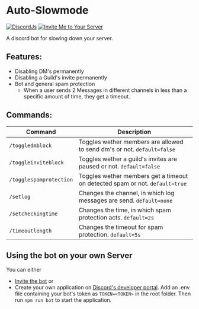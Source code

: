 # Auto-Slowmode

[![DiscordJs](https://img.shields.io/badge/discord-js-F7DF1E?logo=javascript&color=F7DF1E)](https://github.com/discordjs/discord.js)
[![Invite Me to Your Server](https://img.shields.io/badge/Invite%20Me-7289DA?style=for-the-badge&logo=discord&logoColor=white)](https://discord.com/oauth2/authorize?client_id=1226066517427486761&scope=bot&permissions=8)

A discord bot for slowing down your server.

## Features:
- Disabling DM's permanently
- Disabling a Guild's invite permanently
- Bot and general spam protection
  - When a user sends 2 Messages in different channels in less than a specific amount of time, they get a timeout.

## Commands:
| Command | Description |
| ------------- | ------------- |
| `/toggledmblock` | Toggles wether members are allowed to send dm's or not. `default=false` |
| `/toggleinviteblock` | Toggles wether a guild's invites are paused or not. `default=false` |
| `/togglespamprotection` | Toggles wether members get a timeout on detected spam or not. `default=true` |
| `/setlog` | Changes the channel, in which log messages are send. `default=none` |
| `/setcheckingtime` | Changes the time, in which spam protection acts. `default=2s` |
| `/timeoutlength` | Changes the timeout for spam protection. `default=5s` |

## Using the bot on your own Server
You can either
- [Invite the bot](https://discord.com/oauth2/authorize?client_id=1226066517427486761&scope=bot&permissions=8) or
- Create your own application on [Discord's developer portal](https://discord.com/developers/). Add an .env file containing your bot's token as `TOKEN=<TOKEN>` in the root folder. Then run `npm run bot` to start the application.
